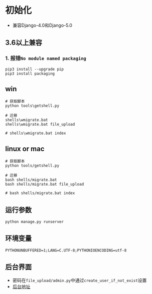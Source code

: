 # 初始化


- 兼容Django-4.0和Django-5.0


## 3.6以上兼容



### 1. 报错`No module named packaging`

```
pip3 install --upgrade pip
pip3 install packaging
```





## win

```
# 获取脚本
python tools\getshell.py

# 迁移
shells\wmigrate.bat
shells\wmigrate.bat file_upload

# shells\wmigrate.bat index

```



## linux or mac

```
# 获取脚本
python tools/getshell.py

# 迁移
bash shells/migrate.bat
bash shells/migrate.bat file_upload

# bash shells/migrate.bat index

```



## 运行参数

```
python manage.py runserver
```



## 环境变量

```
PYTHONUNBUFFERED=1;LANG=C.UTF-8;PYTHONIOENCODING=utf-8
```



## 后台界面

- 密码在`file_upload/admin.py`中通过`create_user_if_not_exist`设置
- [后台地址](http://127.0.0.1:8000/api/admin/)


